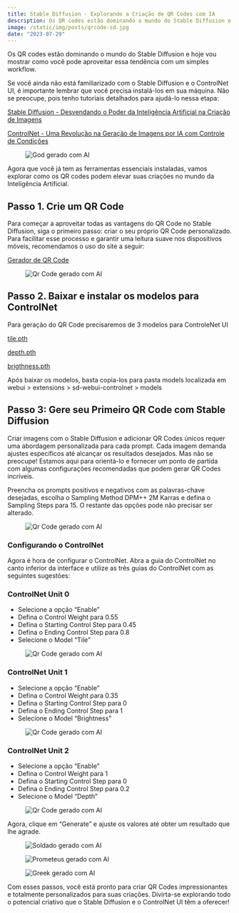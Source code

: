 ```yaml
---
title: Stable Diffusion - Explorando a Criação de QR Codes com IA
description: Os QR codes estão dominando o mundo do Stable Diffusion e hoje vamos mostrar como você pode aproveitar essa tendência com um simples workflow.
image: /static/img/posts/qrcode-sd.jpg
date: "2023-07-29"
---
```


Os QR codes estão dominando o mundo do Stable Diffusion e hoje vou mostrar como você pode aproveitar essa tendência com um simples workflow.

Se você ainda não está familiarizado com o Stable Diffusion e o ControlNet UI, é importante lembrar que você precisa instalá-los em sua máquina. Não se preocupe, pois tenho tutoriais detalhados para ajudá-lo nessa etapa:

[Stable Diffusion - Desvendando o Poder da Inteligência Artificial na Criação de Imagens](https://www.tiagogodoy.com/stable-diffusion-desvendando)

[ControlNet - Uma Revolução na Geração de Imagens por IA com Controle de Condições](https://www.tiagogodoy.com/controlnet-revolucao-imagens)

<figure>
  <img src="/static/img/posts/qrcode-sd.jpg" alt="God gerado com AI">
</figure>

Agora que você já tem as ferramentas essenciais instaladas, vamos explorar como os QR codes podem elevar suas criações no mundo da Inteligência Artificial.

## Passo 1. Crie um QR Code

Para começar a aproveitar todas as vantagens do QR Code no Stable Diffusion, siga o primeiro passo: criar o seu próprio QR Code personalizado. Para facilitar esse processo e garantir uma leitura suave nos dispositivos móveis, recomendamos o uso do site a seguir:

[Gerador de QR Code](https://keremerkan.net/qr-code-and-2d-code-generator/)

<figure>
  <img src="/static/img/posts/ezboard_qr_code_generate.png" alt="Qr Code gerado com AI">
</figure>

## Passo 2. Baixar e instalar os modelos para ControlNet

Para geração do QR Code precisaremos de 3 modelos para ControleNet UI

[tile.pth](https://huggingface.co/lllyasviel/ControlNet-v1-1/tree/main)

[depth.pth](https://huggingface.co/lllyasviel/ControlNet-v1-1/tree/main)

[brigthness.pth ](https://huggingface.co/ioclab/ioc-controlnet/tree/main/models)

Após baixar os modelos, basta copia-los para pasta models localizada em webui > extensions > sd-webui-controlnet > models

## Passo 3: Gere seu Primeiro QR Code com Stable Diffusion

Criar imagens com o Stable Diffusion e adicionar QR Codes únicos requer uma abordagem personalizada para cada prompt. Cada imagem demanda ajustes específicos até alcançar os resultados desejados. Mas não se preocupe! Estamos aqui para orientá-lo e fornecer um ponto de partida com algumas configurações recomendadas que podem gerar QR Codes incríveis.

Preencha os prompts positivos e negativos com as palavras-chave desejadas, escolha o Sampling Method DPM++ 2M Karras e defina o Sampling Steps para 15. O restante das opções pode não precisar ser alterado.

<figure>
  <img src="/static/img/posts/ezboard_qr_code_stable1.png" alt="Qr Code gerado com AI">
</figure>

### Configurando o ControlNet
Agora é hora de configurar o ControlNet. Abra a guia do ControlNet no canto inferior da interface e utilize as três guias do ControlNet com as seguintes sugestões:

### ControlNet Unit 0
- Selecione a opção “Enable”
- Defina o Control Weight para 0.55
- Defina o Starting Control Step para 0.45
- Defina o Ending Control Step para 0.8
- Selecione o Model “Tile”

<figure>
  <img src="/static/img/posts/ezboard_qr_code_stable2.png" alt="Qr Code gerado com AI">
</figure>

### ControlNet Unit 1

- Selecione a opção “Enable”
- Defina o Control Weight para 0.35
- Defina o Starting Control Step para 0
- Defina o Ending Control Step para 1
- Selecione o Model “Brightness”

<figure>
  <img src="/static/img/posts/ezboard_qr_code_stable3.png" alt="Qr Code gerado com AI">
</figure>

### ControlNet Unit 2

- Selecione a opção “Enable”
- Defina o Control Weight para 1
- Defina o Starting Control Step para 0
- Defina o Ending Control Step para 0.2
- Selecione o Model “Depth”

<figure>
  <img src="/static/img/posts/ezboard_qr_code_stable4.png" alt="Qr Code gerado com AI">
</figure>

Agora, clique em “Generate” e ajuste os valores até obter um resultado que lhe agrade.

<figure>
  <img src="/static/img/posts/soldado-sd.jpg" alt="Soldado gerado com AI">
</figure>

<figure>
  <img src="/static/img/posts/prometeus-sd.jpg" alt="Prometeus gerado com AI">
</figure>

<figure>
  <img src="/static/img/posts/greek-sd.jpg" alt="Greek gerado com AI">
</figure>

Com esses passos, você está pronto para criar QR Codes impressionantes e totalmente personalizados para suas criações. Divirta-se explorando todo o potencial criativo que o Stable Diffusion e o ControlNet UI têm a oferecer!

